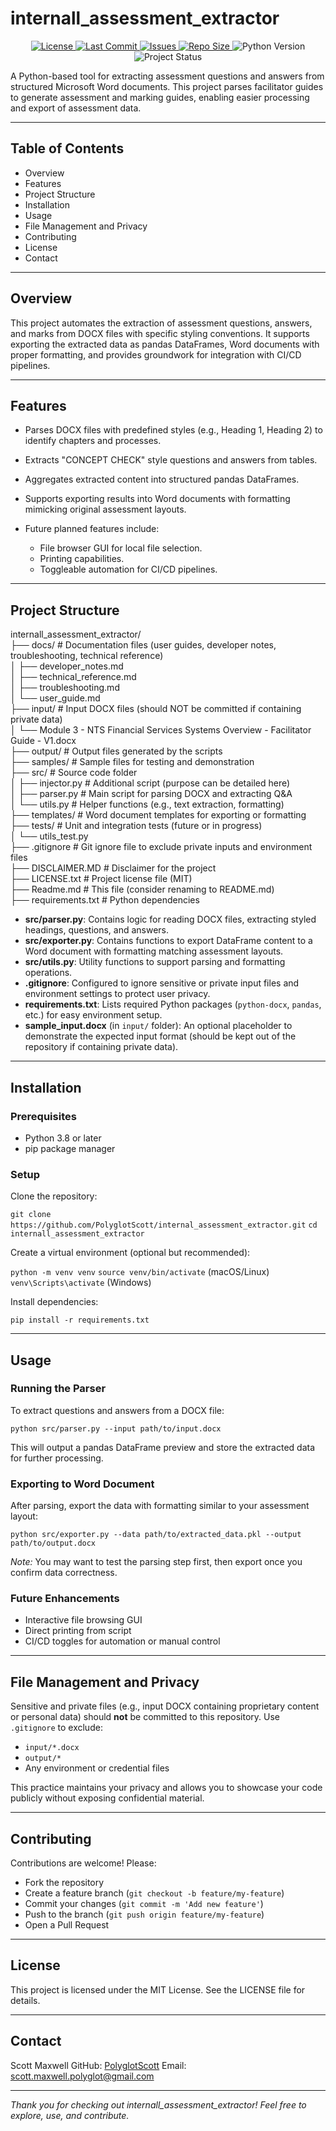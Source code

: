 # internall\_assessment\_extractor

<!-- Project Badges -->
<p align="center">
  <!-- License -->
  <a href="https://github.com/PolyglotScott/internal_assessment_extractor/blob/main/LICENSE.txt">
    <img alt="License" src="https://img.shields.io/github/license/PolyglotScott/internal_assessment_extractor?style=for-the-badge">
  </a>

  <!-- Last Commit -->
  <a href="https://github.com/PolyglotScott/internal_assessment_extractor/commits/main">
    <img alt="Last Commit" src="https://img.shields.io/github/last-commit/PolyglotScott/internal_assessment_extractor?style=for-the-badge">
  </a>

  <!-- Open Issues -->
  <a href="https://github.com/PolyglotScott/internal_assessment_extractor/issues">
    <img alt="Issues" src="https://img.shields.io/github/issues/PolyglotScott/internal_assessment_extractor?style=for-the-badge">
  </a>

  <!-- Repo Size -->
  <a href="https://github.com/PolyglotScott/internal_assessment_extractor">
    <img alt="Repo Size" src="https://img.shields.io/github/repo-size/PolyglotScott/internal_assessment_extractor?style=for-the-badge">
  </a>

  <!-- Python Version -->
  <img alt="Python Version" src="https://img.shields.io/badge/python-3.11+-blue?style=for-the-badge">

  <!-- Status -->
  <img alt="Project Status" src="https://img.shields.io/badge/status-WIP-yellow?style=for-the-badge">
</p>


A Python-based tool for extracting assessment questions and answers from structured Microsoft Word documents. This project parses facilitator guides to generate assessment and marking guides, enabling easier processing and export of assessment data.

---

## Table of Contents

* Overview
* Features
* Project Structure
* Installation
* Usage
* File Management and Privacy
* Contributing
* License
* Contact

---

## Overview

This project automates the extraction of assessment questions, answers, and marks from DOCX files with specific styling conventions. It supports exporting the extracted data as pandas DataFrames, Word documents with proper formatting, and provides groundwork for integration with CI/CD pipelines.

---

## Features

* Parses DOCX files with predefined styles (e.g., Heading 1, Heading 2) to identify chapters and processes.
* Extracts "CONCEPT CHECK" style questions and answers from tables.
* Aggregates extracted content into structured pandas DataFrames.
* Supports exporting results into Word documents with formatting mimicking original assessment layouts.
* Future planned features include:

  * File browser GUI for local file selection.
  * Printing capabilities.
  * Toggleable automation for CI/CD pipelines.

---

## Project Structure

internall_assessment_extractor/  
├── docs/                          # Documentation files (user guides, developer notes, troubleshooting, technical reference)  
│   ├── developer_notes.md  
│   ├── technical_reference.md  
│   ├── troubleshooting.md  
│   └── user_guide.md  
├── input/                         # Input DOCX files (should NOT be committed if containing private data)  
│   └── Module 3 - NTS Financial Services Systems Overview - Facilitator Guide - V1.docx  
├── output/                        # Output files generated by the scripts  
├── samples/                       # Sample files for testing and demonstration  
├── src/                          # Source code folder  
│   ├── injector.py               # Additional script (purpose can be detailed here)  
│   ├── parser.py                 # Main script for parsing DOCX and extracting Q&A  
│   └── utils.py                  # Helper functions (e.g., text extraction, formatting)  
├── templates/                    # Word document templates for exporting or formatting  
├── tests/                       # Unit and integration tests (future or in progress)  
│   └── utils_test.py  
├── .gitignore                   # Git ignore file to exclude private inputs and environment files  
├── DISCLAIMER.MD                # Disclaimer for the project  
├── LICENSE.txt                 # Project license file (MIT)  
├── Readme.md                   # This file (consider renaming to README.md)  
├── requirements.txt            # Python dependencies  

* **src/parser.py**: Contains logic for reading DOCX files, extracting styled headings, questions, and answers.  
* **src/exporter.py**: Contains functions to export DataFrame content to a Word document with formatting matching assessment layouts.  
* **src/utils.py**: Utility functions to support parsing and formatting operations.  
* **.gitignore**: Configured to ignore sensitive or private input files and environment settings to protect user privacy.  
* **requirements.txt**: Lists required Python packages (`python-docx`, `pandas`, etc.) for easy environment setup.  
* **sample_input.docx** (in `input/` folder): An optional placeholder to demonstrate the expected input format (should be kept out of the repository if containing private data).  

---

## Installation

### Prerequisites

* Python 3.8 or later
* pip package manager

### Setup

Clone the repository:

`git clone https://github.com/PolyglotScott/internal_assessment_extractor.git`
`cd internall_assessment_extractor`

Create a virtual environment (optional but recommended):

`python -m venv venv`
`source venv/bin/activate`  (macOS/Linux)
`venv\Scripts\activate`     (Windows)

Install dependencies:

`pip install -r requirements.txt`

---

## Usage

### Running the Parser

To extract questions and answers from a DOCX file:

`python src/parser.py --input path/to/input.docx`

This will output a pandas DataFrame preview and store the extracted data for further processing.

### Exporting to Word Document

After parsing, export the data with formatting similar to your assessment layout:

`python src/exporter.py --data path/to/extracted_data.pkl --output path/to/output.docx`

*Note:* You may want to test the parsing step first, then export once you confirm data correctness.

### Future Enhancements

* Interactive file browsing GUI
* Direct printing from script
* CI/CD toggles for automation or manual control

---

## File Management and Privacy

Sensitive and private files (e.g., input DOCX containing proprietary content or personal data) should **not** be committed to this repository. Use `.gitignore` to exclude:

* `input/*.docx`
* `output/*`
* Any environment or credential files

This practice maintains your privacy and allows you to showcase your code publicly without exposing confidential material.

---

## Contributing

Contributions are welcome! Please:

* Fork the repository
* Create a feature branch (`git checkout -b feature/my-feature`)
* Commit your changes (`git commit -m 'Add new feature'`)
* Push to the branch (`git push origin feature/my-feature`)
* Open a Pull Request

---

## License

This project is licensed under the MIT License. See the LICENSE file for details.

---

## Contact

Scott Maxwell
GitHub: [PolyglotScott](https://github.com/PolyglotScott)
Email: [scott.maxwell.polyglot@gmail.com](mailto:scott.maxwell.polyglot@gmail.com)

---

*Thank you for checking out internall\_assessment\_extractor! Feel free to explore, use, and contribute.*
